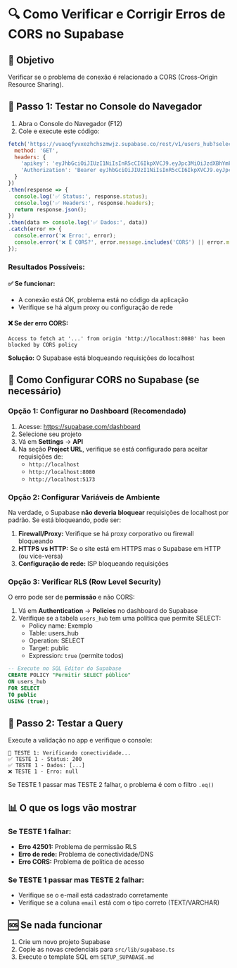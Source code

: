 # 🔍 Como Verificar e Corrigir Erros de CORS no Supabase

## 🎯 Objetivo

Verificar se o problema de conexão é relacionado a CORS (Cross-Origin Resource Sharing).

## 🧪 Passo 1: Testar no Console do Navegador

1. Abra o Console do Navegador (F12)
2. Cole e execute este código:

```javascript
fetch('https://vuaoqfyvxezhchszmwjz.supabase.co/rest/v1/users_hub?select=*&limit=1', {
  method: 'GET',
  headers: {
    'apikey': 'eyJhbGciOiJIUzI1NiIsInR5cCI6IkpXVCJ9.eyJpc3MiOiJzdXBhYmFzZSIsInJlZiI6InZ1YW9nZnlyeGV6aGNoc3ptd2p6Iiwicm9sZSI6ImFub24iLCJpYXQiOjE3NjA5ODgzMzksImV4cCI6MjA3NjU2NDMzOX0.4HRS9G4RlEjhr1IZ4qJ0sr1-o7t5_jdihu47sDGLb18',
    'Authorization': 'Bearer eyJhbGciOiJIUzI1NiIsInR5cCI6IkpXVCJ9.eyJpc3MiOiJzdXBhYmFzZSIsInJlZiI6InZ1YW9nZnlyeGV6aGNoc3ptd2p6Iiwicm9sZSI6ImFub24iLCJpYXQiOjE3NjA5ODgzMzksImV4cCI6MjA3NjU2NDMzOX0.4HRS9G4RlEjhr1IZ4qJ0sr1-o7t5_jdihu47sDGLb18'
  }
})
.then(response => {
  console.log('✅ Status:', response.status);
  console.log('✅ Headers:', response.headers);
  return response.json();
})
.then(data => console.log('✅ Dados:', data))
.catch(error => {
  console.error('❌ Erro:', error);
  console.error('❌ É CORS?', error.message.includes('CORS') || error.message.includes('Access-Control'));
});
```

### Resultados Possíveis:

#### ✅ Se funcionar:
- A conexão está OK, problema está no código da aplicação
- Verifique se há algum proxy ou configuração de rede

#### ❌ Se der erro CORS:
```
Access to fetch at '...' from origin 'http://localhost:8080' has been blocked by CORS policy
```

**Solução:** O Supabase está bloqueando requisições do localhost

## 🔧 Como Configurar CORS no Supabase (se necessário)

### Opção 1: Configurar no Dashboard (Recomendado)

1. Acesse: https://supabase.com/dashboard
2. Selecione seu projeto
3. Vá em **Settings** → **API**
4. Na seção **Project URL**, verifique se está configurado para aceitar requisições de:
   - `http://localhost`
   - `http://localhost:8080`
   - `http://localhost:5173`

### Opção 2: Configurar Variáveis de Ambiente

Na verdade, o Supabase **não deveria bloquear** requisições de localhost por padrão. Se está bloqueando, pode ser:

1. **Firewall/Proxy:** Verifique se há proxy corporativo ou firewall bloqueando
2. **HTTPS vs HTTP:** Se o site está em HTTPS mas o Supabase em HTTP (ou vice-versa)
3. **Configuração de rede:** ISP bloqueando requisições

### Opção 3: Verificar RLS (Row Level Security)

O erro pode ser de **permissão** e não CORS:

1. Vá em **Authentication** → **Policies** no dashboard do Supabase
2. Verifique se a tabela `users_hub` tem uma política que permite SELECT:
   - Policy name: Exemplo
   - Table: users_hub
   - Operation: SELECT
   - Target: public
   - Expression: `true` (permite todos)

```sql
-- Execute no SQL Editor do Supabase
CREATE POLICY "Permitir SELECT público" 
ON users_hub 
FOR SELECT 
TO public 
USING (true);
```

## 🧪 Passo 2: Testar a Query

Execute a validação no app e verifique o console:

```
🧪 TESTE 1: Verificando conectividade...
✅ TESTE 1 - Status: 200
✅ TESTE 1 - Dados: [...]
❌ TESTE 1 - Erro: null
```

Se TESTE 1 passar mas TESTE 2 falhar, o problema é com o filtro `.eq()`

## 📊 O que os logs vão mostrar

### Se TESTE 1 falhar:
- **Erro 42501:** Problema de permissão RLS
- **Erro de rede:** Problema de conectividade/DNS
- **Erro CORS:** Problema de política de acesso

### Se TESTE 1 passar mas TESTE 2 falhar:
- Verifique se o e-mail está cadastrado corretamente
- Verifique se a coluna `email` está com o tipo correto (TEXT/VARCHAR)

## 🆘 Se nada funcionar

1. Crie um novo projeto Supabase
2. Copie as novas credenciais para `src/lib/supabase.ts`
3. Execute o template SQL em `SETUP_SUPABASE.md`


